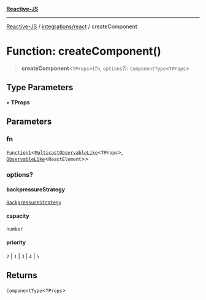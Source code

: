 [**Reactive-JS**](../../../README.md)

***

[Reactive-JS](../../../README.md) / [integrations/react](../README.md) / createComponent

# Function: createComponent()

> **createComponent**\<`TProps`\>(`fn`, `options`?): `ComponentType`\<`TProps`\>

## Type Parameters

• **TProps**

## Parameters

### fn

[`Function1`](../../../functions/type-aliases/Function1.md)\<[`MulticastObservableLike`](../../../concurrent/interfaces/MulticastObservableLike.md)\<`TProps`\>, [`ObservableLike`](../../../concurrent/interfaces/ObservableLike.md)\<`ReactElement`\>\>

### options?

#### backpressureStrategy

[`BackpressureStrategy`](../../../utils/type-aliases/BackpressureStrategy.md)

#### capacity

`number`

#### priority

`2` \| `1` \| `3` \| `4` \| `5`

## Returns

`ComponentType`\<`TProps`\>
